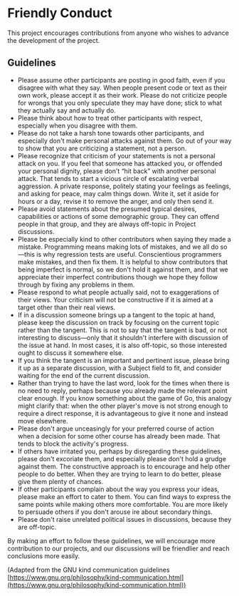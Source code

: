 # Friendly Conduct
This project encourages contributions from anyone who wishes to advance the development of the project.
## Guidelines
* Please assume other participants are posting in good faith, even if you disagree with what they say. When people present code or text as their own work, please accept it as their work. Please do not criticize people for wrongs that you only speculate they may have done; stick to what they actually say and actually do.
* Please think about how to treat other participants with respect, especially when you disagree with them.
* Please do not take a harsh tone towards other participants, and especially don't make personal attacks against them. Go out of your way to show that you are criticizing a statement, not a person.
* Please recognize that criticism of your statements is not a personal attack on you. If you feel that someone has attacked you, or offended your personal dignity, please don't “hit back” with another personal attack. That tends to start a vicious circle of escalating verbal aggression. A private response, politely stating your feelings as feelings, and asking for peace, may calm things down. Write it, set it aside for hours or a day, revise it to remove the anger, and only then send it.
* Please avoid statements about the presumed typical desires, capabilities or actions of some demographic group. They can offend people in that group, and they are always off-topic in Project discussions.
* Please be especially kind to other contributors when saying they made a mistake. Programming means making lots of mistakes, and we all do so—this is why regression tests are useful. Conscientious programmers make mistakes, and then fix them. It is helpful to show contributors that being imperfect is normal, so we don't hold it against them, and that we appreciate their imperfect contributions though we hope they follow through by fixing any problems in them.
* Please respond to what people actually said, not to exaggerations of their views. Your criticism will not be constructive if it is aimed at a target other than their real views.
* If in a discussion someone brings up a tangent to the topic at hand, please keep the discussion on track by focusing on the current topic rather than the tangent. This is not to say that the tangent is bad, or not interesting to discuss—only that it shouldn't interfere with discussion of the issue at hand. In most cases, it is also off-topic, so those interested ought to discuss it somewhere else.
* If you think the tangent is an important and pertinent issue, please bring it up as a separate discussion, with a Subject field to fit, and consider waiting for the end of the current discussion.
* Rather than trying to have the last word, look for the times when there is no need to reply, perhaps because you already made the relevant point clear enough. If you know something about the game of Go, this analogy might clarify that: when the other player's move is not strong enough to require a direct response, it is advantageous to give it none and instead move elsewhere.
* Please don't argue unceasingly for your preferred course of action when a decision for some other course has already been made. That tends to block the activity's progress.
* If others have irritated you, perhaps by disregarding these guidelines, please don't excoriate them, and especially please don't hold a grudge against them. The constructive approach is to encourage and help other people to do better. When they are trying to learn to do better, please give them plenty of chances.
* If other participants complain about the way you express your ideas, please make an effort to cater to them. You can find ways to express the same points while making others more comfortable. You are more likely to persuade others if you don't arouse ire about secondary things.
* Please don't raise unrelated political issues in discussions, because they are off-topic.

By making an effort to follow these guidelines, we will encourage more contribution to our projects, and our discussions will be friendlier and reach conclusions more easily.

(Adapted from the GNU kind communication guidelines [https://www.gnu.org/philosophy/kind-communication.html](https://www.gnu.org/philosophy/kind-communication.html))
